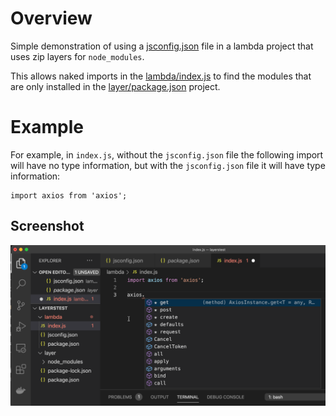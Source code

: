 # Overview

Simple demonstration of using a [jsconfig.json](lambda/jsconfig.json) file in a lambda project that uses zip layers for `node_modules`.

This allows naked imports in the [lambda/index.js](lambda/index.js) to find the modules that are only installed in the [layer/package.json](layer/package.json) project.

# Example

For example, in `index.js`, without the `jsconfig.json` file the following import will have no type information, but with the `jsconfig.json` file it will have type information:

```
import axios from 'axios';
```

## Screenshot

![](assets/vscode-type-info.png)
